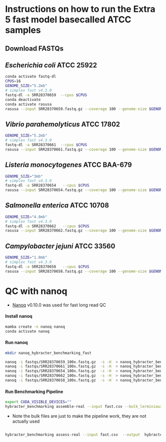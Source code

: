 # Instructions on how to run the Extra 5 fast model basecalled ATCC samples

## Download FASTQs

## _Escherichia coli_ ATCC 25922

```bash
conda activate fastq-dl
CPUS=16
GENOME_SIZE="5.2mb"
# simplex fast v4.3.0
fastq-dl -a SRR28370659  --cpus $CPUS
conda deactivate
conda activate rasusa
rasusa --input SRR28370659.fastq.gz --coverage 100 --genome-size $GENOME_SIZE -o SRR28370659_100x.fastq.gz
```

##  _Vibrio parahemolyticus_ ATCC 17802

```bash
GENOME_SIZE="5.2mb"
# simplex fast v4.3.0
fastq-dl -a SRR28370661  --cpus $CPUS
rasusa --input SRR28370661.fastq.gz --coverage 100 --genome-size $GENOME_SIZE -o SRR28370661_100x.fastq.gz
```

## _Listeria monocytogenes_ ATCC BAA-679

```bash
GENOME_SIZE="3mb"
# simplex fast v4.3.0
fastq-dl -a SRR28370654	  --cpus $CPUS
rasusa --input SRR28370654.fastq.gz --coverage 100 --genome-size $GENOME_SIZE -o SRR28370654_100x.fastq.gz
```

## _Salmonella enterica_ ATCC 10708

```bash
GENOME_SIZE="4.8mb"
# simplex fast v4.3.0
fastq-dl -a SRR28370662	  --cpus $CPUS
rasusa --input SRR28370662.fastq.gz --coverage 100 --genome-size $GENOME_SIZE -o SRR28370662_100x.fastq.gz
```

## _Campylobacter jejuni_ ATCC 33560

```bash
GENOME_SIZE="1.8mb"
# simplex fast v4.3.0
fastq-dl -a SRR28370658	  --cpus $CPUS
rasusa --input SRR28370658.fastq.gz --coverage 100 --genome-size $GENOME_SIZE -o SRR28370658_100x.fastq.gz
```

#  QC with nanoq

* [Nanoq](https://github.com/esteinig/nanoq) v0.10.0 was used for fast long read QC

#### Install nanoq

```bash
mamba create -n nanoq nanoq
conda activate nanoq
```

#### Run nanoq

```bash
mkdir nanoq_hybracter_benchmarking_fast

nanoq -i fastqs/SRR28370659_100x.fastq.gz  -s -H  > nanoq_hybracter_benchmarking_fast/SRR28370659_report.txt
nanoq -i fastqs/SRR28370661_100x.fastq.gz  -s -H  > nanoq_hybracter_benchmarking_fast/SRR28370661_report.txt
nanoq -i fastqs/SRR28370654_100x.fastq.gz  -s -H  > nanoq_hybracter_benchmarking_fast/SRR28370654_report.txt
nanoq -i fastqs/SRR28370662_100x.fastq.gz  -s -H  > nanoq_hybracter_benchmarking_fast/SRR28370662_report.txt
nanoq -i fastqs/SRR28370658_100x.fastq.gz  -s -H  > nanoq_hybracter_benchmarking_fast/SRR28370658_report.txt
```


#### Run Benchmarking Pipeline

```bash
export CUDA_VISIBLE_DEVICES=""
hybracter_benchmarking assemble-real --input fast.csv --bulk_lerminiaux_csv depth_assemble_bulk.csv --bulk_lerminiaux_config bulk_config.yaml --output  hybracter_benchmarking_results_fast --threads 32  --cores 16  --keep-going
```

* Note the bulk files are just to make the pipeline work, they are not actually used

```bash

hybracter_benchmarking assess-real --input fast.csv  --output  hybracter_benchmarking_results_fast --threads 32 --cores 16
```
